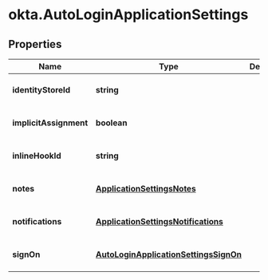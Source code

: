 # okta.AutoLoginApplicationSettings

## Properties

Name | Type | Description | Notes
------------ | ------------- | ------------- | -------------
**identityStoreId** | **string** |  | [optional] [default to undefined]
**implicitAssignment** | **boolean** |  | [optional] [default to undefined]
**inlineHookId** | **string** |  | [optional] [default to undefined]
**notes** | [**ApplicationSettingsNotes**](ApplicationSettingsNotes.md) |  | [optional] [default to undefined]
**notifications** | [**ApplicationSettingsNotifications**](ApplicationSettingsNotifications.md) |  | [optional] [default to undefined]
**signOn** | [**AutoLoginApplicationSettingsSignOn**](AutoLoginApplicationSettingsSignOn.md) |  | [optional] [default to undefined]

